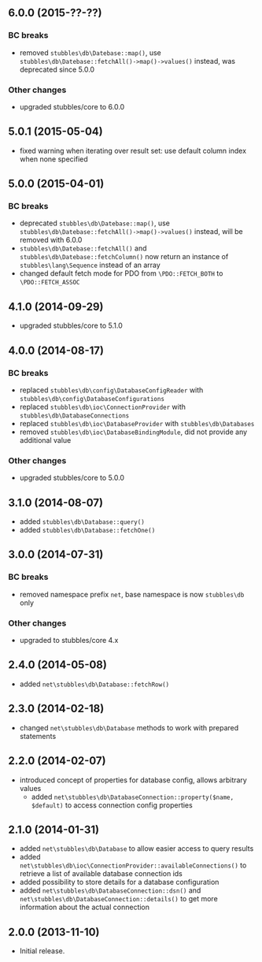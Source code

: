 6.0.0 (2015-??-??)
------------------

### BC breaks

  * removed `stubbles\db\Datebase::map()`, use `stubbles\db\Datebase::fetchAll()->map()->values()` instead, was deprecated since 5.0.0

### Other changes

  * upgraded stubbles/core to 6.0.0


5.0.1 (2015-05-04)
------------------

  * fixed warning when iterating over result set: use default column index when none specified


5.0.0 (2015-04-01)
------------------

### BC breaks

  * deprecated `stubbles\db\Datebase::map()`, use `stubbles\db\Datebase::fetchAll()->map()->values()` instead, will be removed with 6.0.0
  * `stubbles\db\Datebase::fetchAll()` and `stubbles\db\Datebase::fetchColumn()` now return an instance of `stubbles\lang\Sequence` instead of an array
  * changed default fetch mode for PDO from `\PDO::FETCH_BOTH` to `\PDO::FETCH_ASSOC`


4.1.0 (2014-09-29)
------------------

  * upgraded stubbles/core to 5.1.0


4.0.0 (2014-08-17)
------------------

### BC breaks

  * replaced `stubbles\db\config\DatabaseConfigReader` with `stubbles\db\config\DatabaseConfigurations`
  * replaced `stubbles\db\ioc\ConnectionProvider` with `stubbles\db\DatabaseConnections`
  * replaced `stubbles\db\ioc\DatabaseProvider` with `stubbles\db\Databases`
  * removed `stubbles\db\ioc\DatabaseBindingModule`, did not provide any additional value

### Other changes

  * upgraded stubbles/core to 5.0.0


3.1.0 (2014-08-07)
------------------

  * added `stubbles\db\Database::query()`
  * added `stubbles\db\Database::fetchOne()`


3.0.0 (2014-07-31)
------------------

### BC breaks

  * removed namespace prefix `net`, base namespace is now `stubbles\db` only

### Other changes

  * upgraded to stubbles/core 4.x


2.4.0 (2014-05-08)
------------------

  * added `net\stubbles\db\Database::fetchRow()`


2.3.0 (2014-02-18)
------------------

  * changed `net\stubbles\db\Database` methods to work with prepared statements


2.2.0 (2014-02-07)
------------------

  * introduced concept of properties for database config, allows arbitrary values
     * added `net\stubbles\db\DatabaseConnection::property($name, $default)` to access connection config properties


2.1.0 (2014-01-31)
------------------

  * added `net\stubbles\db\Database` to allow easier access to query results
  * added `net\stubbles\db\ioc\ConnectionProvider::availableConnections()` to retrieve a list of available database connection ids
  * added possibility to store details for a database configuration
  * added `net\stubbles\db\DatabaseConnection::dsn()` and `net\stubbles\db\DatabaseConnection::details()` to get more information about the actual connection


2.0.0 (2013-11-10)
------------------

  * Initial release.

